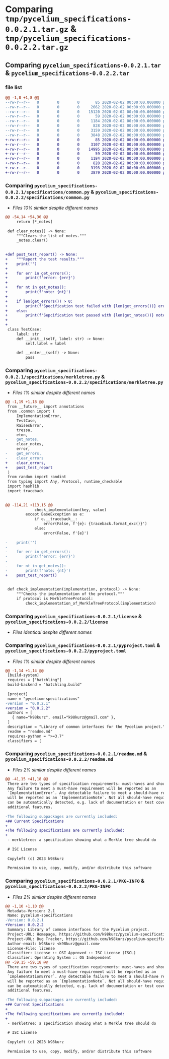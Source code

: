 # Comparing `tmp/pycelium_specifications-0.0.2.1.tar.gz` & `tmp/pycelium_specifications-0.0.2.2.tar.gz`

## Comparing `pycelium_specifications-0.0.2.1.tar` & `pycelium_specifications-0.0.2.2.tar`

### file list

```diff
@@ -1,8 +1,8 @@
--rw-r--r--   0        0        0       85 2020-02-02 00:00:00.000000 pycelium_specifications-0.0.2.1/specifications/__init__.py
--rw-r--r--   0        0        0     2662 2020-02-02 00:00:00.000000 pycelium_specifications-0.0.2.1/specifications/common.py
--rw-r--r--   0        0        0    15120 2020-02-02 00:00:00.000000 pycelium_specifications-0.0.2.1/specifications/merkletree.py
--rw-r--r--   0        0        0       59 2020-02-02 00:00:00.000000 pycelium_specifications-0.0.2.1/.gitignore
--rw-r--r--   0        0        0     1184 2020-02-02 00:00:00.000000 pycelium_specifications-0.0.2.1/license
--rw-r--r--   0        0        0      828 2020-02-02 00:00:00.000000 pycelium_specifications-0.0.2.1/pyproject.toml
--rw-r--r--   0        0        0     3159 2020-02-02 00:00:00.000000 pycelium_specifications-0.0.2.1/readme.md
--rw-r--r--   0        0        0     3848 2020-02-02 00:00:00.000000 pycelium_specifications-0.0.2.1/PKG-INFO
+-rw-r--r--   0        0        0       85 2020-02-02 00:00:00.000000 pycelium_specifications-0.0.2.2/specifications/__init__.py
+-rw-r--r--   0        0        0     3107 2020-02-02 00:00:00.000000 pycelium_specifications-0.0.2.2/specifications/common.py
+-rw-r--r--   0        0        0    14995 2020-02-02 00:00:00.000000 pycelium_specifications-0.0.2.2/specifications/merkletree.py
+-rw-r--r--   0        0        0       59 2020-02-02 00:00:00.000000 pycelium_specifications-0.0.2.2/.gitignore
+-rw-r--r--   0        0        0     1184 2020-02-02 00:00:00.000000 pycelium_specifications-0.0.2.2/license
+-rw-r--r--   0        0        0      828 2020-02-02 00:00:00.000000 pycelium_specifications-0.0.2.2/pyproject.toml
+-rw-r--r--   0        0        0     3193 2020-02-02 00:00:00.000000 pycelium_specifications-0.0.2.2/readme.md
+-rw-r--r--   0        0        0     3879 2020-02-02 00:00:00.000000 pycelium_specifications-0.0.2.2/PKG-INFO
```

### Comparing `pycelium_specifications-0.0.2.1/specifications/common.py` & `pycelium_specifications-0.0.2.2/specifications/common.py`

 * *Files 10% similar despite different names*

```diff
@@ -54,14 +54,30 @@
     return [*_notes]
 
 def clear_notes() -> None:
     """Clears the list of notes."""
     _notes.clear()
 
 
+def post_test_report() -> None:
+    """Report the test results."""
+    print('')
+
+    for err in get_errors():
+        print(f'error: {err}')
+
+    for nt in get_notes():
+        print(f'note: {nt}')
+
+    if len(get_errors()) > 0:
+        print(f'Specification test failed with {len(get_errors())} error(s) and {len(get_notes())} note(s).')
+    else:
+        print(f'Sepcification test passed with {len(get_notes())} note(s).')
+
+
 class TestCase:
     label: str
     def __init__(self, label: str) -> None:
         self.label = label
 
     def __enter__(self) -> None:
         pass
```

### Comparing `pycelium_specifications-0.0.2.1/specifications/merkletree.py` & `pycelium_specifications-0.0.2.2/specifications/merkletree.py`

 * *Files 1% similar despite different names*

```diff
@@ -1,19 +1,18 @@
 from __future__ import annotations
 from .common import (
     ImplementationError,
     TestCase,
     RaisesError,
     tressa,
     eton,
-    get_notes,
     clear_notes,
     error,
-    get_errors,
-    clear_errors
+    clear_errors,
+    post_test_report
 )
 from random import randint
 from typing import Any, Protocol, runtime_checkable
 import hashlib
 import traceback
 
 
@@ -114,21 +113,15 @@
             check_implementation(key, value)
         except BaseException as e:
             if e.__traceback__:
                 error(False, f'{e}: {traceback.format_exc()}')
             else:
                 error(False, f'{e}')
 
-    print('')
-
-    for err in get_errors():
-        print(f'error: {err}')
-
-    for nt in get_notes():
-        print(f'note: {nt}')
+    post_test_report()
 
 
 def check_implementation(implementation, protocol) -> None:
     """Checks the implementation of the protocol."""
     if protocol is MerkleTreeProtocol:
         check_implementation_of_MerkleTreeProtocol(implementation)
```

### Comparing `pycelium_specifications-0.0.2.1/license` & `pycelium_specifications-0.0.2.2/license`

 * *Files identical despite different names*

### Comparing `pycelium_specifications-0.0.2.1/pyproject.toml` & `pycelium_specifications-0.0.2.2/pyproject.toml`

 * *Files 1% similar despite different names*

```diff
@@ -1,14 +1,14 @@
 [build-system]
 requires = ["hatchling"]
 build-backend = "hatchling.build"
 
 [project]
 name = "pycelium-specifications"
-version = "0.0.2.1"
+version = "0.0.2.2"
 authors = [
   { name="k98kurz", email="k98kurz@gmail.com" },
 ]
 description = "Library of common interfaces for the Pycelium project."
 readme = "readme.md"
 requires-python = ">=3.7"
 classifiers = [
```

### Comparing `pycelium_specifications-0.0.2.1/readme.md` & `pycelium_specifications-0.0.2.2/readme.md`

 * *Files 2% similar despite different names*

```diff
@@ -41,15 +41,18 @@
 There are two types of specification requirements: must-haves and should-haves.
 Any failure to meet a must-have requirement will be reported as an
 `ImplementationError`. Any detectable failure to meet a should-have requirement
 will be reported as an `ImplementationNote`. Not all should-have requirements
 can be automatically detected, e.g. lack of documentation or test coverage for
 additional features.
 
-The following subpackages are currently included:
+## Current Specifications
+
+The following specifications are currently included:
+
 - merkletree: a specification showing what a Merkle tree should do
 
 # ISC License
 
 Copyleft (c) 2023 k98kurz
 
 Permission to use, copy, modify, and/or distribute this software
```

### Comparing `pycelium_specifications-0.0.2.1/PKG-INFO` & `pycelium_specifications-0.0.2.2/PKG-INFO`

 * *Files 2% similar despite different names*

```diff
@@ -1,10 +1,10 @@
 Metadata-Version: 2.1
 Name: pycelium-specifications
-Version: 0.0.2.1
+Version: 0.0.2.2
 Summary: Library of common interfaces for the Pycelium project.
 Project-URL: Homepage, https://github.com/k98kurz/pycelium-specifications
 Project-URL: Bug Tracker, https://github.com/k98kurz/pycelium-specifications/issues
 Author-email: k98kurz <k98kurz@gmail.com>
 License-File: license
 Classifier: License :: OSI Approved :: ISC License (ISCL)
 Classifier: Operating System :: OS Independent
@@ -59,15 +59,18 @@
 There are two types of specification requirements: must-haves and should-haves.
 Any failure to meet a must-have requirement will be reported as an
 `ImplementationError`. Any detectable failure to meet a should-have requirement
 will be reported as an `ImplementationNote`. Not all should-have requirements
 can be automatically detected, e.g. lack of documentation or test coverage for
 additional features.
 
-The following subpackages are currently included:
+## Current Specifications
+
+The following specifications are currently included:
+
 - merkletree: a specification showing what a Merkle tree should do
 
 # ISC License
 
 Copyleft (c) 2023 k98kurz
 
 Permission to use, copy, modify, and/or distribute this software
```

